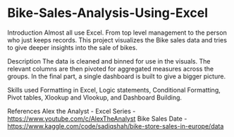 # Bike-Sales-Analysis-Using-Excel

Introduction
Almost all use Excel. From top level management to the person who just keeps records. This project visualizes the Bike sales data and tries to give deeper insights into the sale of bikes.

Description
The data is cleaned and binned for use in the visuals. The relevant columns are then pivoted for aggregated measures across the groups. In the final part, a single dashboard is built to give a bigger picture.

Skills used
Formatting in Excel, Logic statements, Conditional Formatting, Pivot tables, Xlookup and Vlookup, and Dashboard Building.

References
Alex the Analyst - Excel Series - https://www.youtube.com/c/AlexTheAnalyst
Bike Sales Date - https://www.kaggle.com/code/sadiqshah/bike-store-sales-in-europe/data
